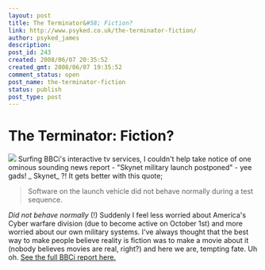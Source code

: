```yaml
---
layout: post
title: The Terminator&#58; Fiction?
link: http://www.psyked.co.uk/the-terminator-fiction/
author: psyked_james
description: 
post_id: 243
created: 2008/06/07 20:35:52
created_gmt: 2008/06/07 19:35:52
comment_status: open
post_name: the-terminator-fiction
status: publish
post_type: post
---
```


# The Terminator: Fiction?

![](http://uploads.psyked.co.uk/2008/06/terminator.jpg) Surfing BBCi's interactive tv services, I couldn't help take notice of one ominous sounding news report - "Skynet military launch postponed" - yee gads! _ Skynet_ ?! It gets better with this quote; 

> Software on the launch vehicle did not behave normally during a test sequence.

_Did not behave normally_ (!) Suddenly I feel less worried about America's Cyber warfare division (due to become active on October 1st) and more worried about our own military systems. I've always thought that the best way to make people believe reality is fiction was to make a movie about it (nobody believes movies are real, right?) and here we are, tempting fate. Uh oh. [See the full BBCi report here.](http://news.bbc.co.uk/1/hi/sci/tech/7419751.stm)